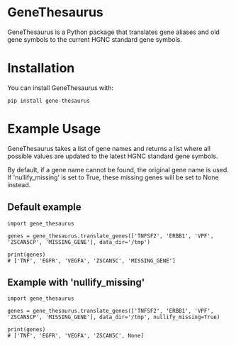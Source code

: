 # GeneThesaurus

GeneThesaurus is a Python package that translates gene aliases and old gene symbols to the current HGNC standard gene symbols. 

# Installation

You can install GeneThesaurus with:
```
pip install gene-thesaurus
```

# Example Usage

GeneThesaurus takes a list of gene names and returns a list where all possible values are updated to the latest HGNC standard gene symbols.

By default, if a gene name cannot be found, the original gene name is used. If 'nullify_missing' is set to True, these missing genes will be set to None instead.

## Default example
```
import gene_thesaurus

genes = gene_thesaurus.translate_genes(['TNFSF2', 'ERBB1', 'VPF', 'ZSCAN5CP', 'MISSING_GENE'], data_dir='/tmp')

print(genes)
# ['TNF', 'EGFR', 'VEGFA', 'ZSCAN5C', 'MISSING_GENE']
```

## Example with 'nullify_missing'
```
import gene_thesaurus

genes = gene_thesaurus.translate_genes(['TNFSF2', 'ERBB1', 'VPF', 'ZSCAN5CP', 'MISSING_GENE'], data_dir='/tmp', nullify_missing=True)

print(genes)
# ['TNF', 'EGFR', 'VEGFA', 'ZSCAN5C', None]
```

